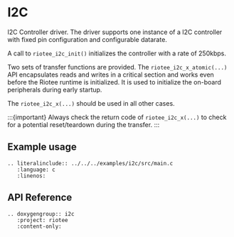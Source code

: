 # I2C

I2C Controller driver.
The driver supports one instance of a I2C controller with fixed pin configuration and configurable datarate.

A call to `riotee_i2c_init()` initializes the controller with a rate of 250kbps.

Two sets of transfer functions are provided.
The `riotee_i2c_x_atomic(...)` API encapsulates reads and writes in a critical section and works even before the Riotee runtime is initialized.
It is used to initialize the on-board peripherals during early startup.

The `riotee_i2c_x(...)` should be used in all other cases.

:::{important}
Always check the return code of `riotee_i2c_x(...)` to check for a potential reset/teardown during the transfer.
:::

## Example usage

```{eval-rst}
.. literalinclude:: ../../../examples/i2c/src/main.c
   :language: c
   :linenos:
```

## API Reference

```{eval-rst}
.. doxygengroup:: i2c
   :project: riotee
   :content-only:
```